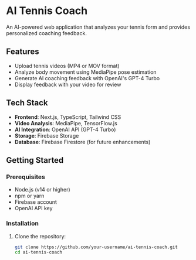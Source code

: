 # AI Tennis Coach

An AI-powered web application that analyzes your tennis form and provides personalized coaching feedback.

## Features

- Upload tennis videos (MP4 or MOV format)
- Analyze body movement using MediaPipe pose estimation
- Generate AI coaching feedback with OpenAI's GPT-4 Turbo
- Display feedback with your video for review

## Tech Stack

- **Frontend**: Next.js, TypeScript, Tailwind CSS
- **Video Analysis**: MediaPipe, TensorFlow.js
- **AI Integration**: OpenAI API (GPT-4 Turbo)
- **Storage**: Firebase Storage
- **Database**: Firebase Firestore (for future enhancements)

## Getting Started

### Prerequisites

- Node.js (v14 or higher)
- npm or yarn
- Firebase account
- OpenAI API key

### Installation

1. Clone the repository:
   ```bash
   git clone https://github.com/your-username/ai-tennis-coach.git
   cd ai-tennis-coach
